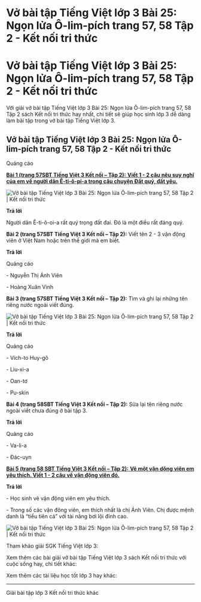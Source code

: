 # Vở bài tập Tiếng Việt lớp 3 Bài 25: Ngọn lửa Ô-lim-pích trang 57, 58 Tập 2 - Kết nối tri thức

# Vở bài tập Tiếng Việt lớp 3 Bài 25: Ngọn lửa Ô-lim-pích trang 57, 58 Tập 2 - Kết nối tri thức

Với giải vở bài tập Tiếng Việt lớp 3 Bài 25: Ngọn lửa Ô-lim-pích trang 57, 58 Tập 2 sách Kết nối tri thức hay nhất, chi tiết sẽ giúp học sinh lớp 3 dễ dàng làm bài tập trong vở bài tập Tiếng Việt lớp 3.

## Vở bài tập Tiếng Việt lớp 3 Bài 25: Ngọn lửa Ô-lim-pích trang 57, 58 Tập 2 - Kết nối tri thức

Quảng cáo

[**Bài 1 (trang 57SBT Tiếng Việt 3 Kết nối – Tập 2):** **Viết 1 - 2 câu nêu suy nghĩ của em về người dân Ê-ti-ô-pi-a trong câu chuyện Đất quý, đất yêu.**](https://vietjack.com/vbt-tieng-viet-3-kn/suy-nghi-cua-em-ve-nguoi-dan-e-ti-o-pi-a-vm.jsp)

![Vở bài tập Tiếng Việt lớp 3 Bài 25: Ngọn lửa Ô-lim-pích trang 57, 58 Tập 2 | Kết nối tri thức](https://vietjack.com/vbt-tieng-viet-3-kn/images/bai-25-ngon-lua-o-lim-pich-140507.PNG)

**Trả lời**

Người dân Ê-ti-ô-oi-a rất quý trọng đất đai. Đó là một điều rất đáng quý.

**Bài 2 (trang 57SBT Tiếng Việt 3 Kết nối – Tập 2):** Viết tên 2 - 3 vận động viên ở Việt Nam hoặc trên thế giới mà em biết.

**Trả lời**

Quảng cáo

\- Nguyễn Thị Ánh Viên

\- Hoàng Xuân Vinh

**Bài 3 (trang 57SBT Tiếng Việt 3 Kết nối – Tập 2):** Tìm và ghi lại những tên riêng nước ngoài viết đúng.

![Vở bài tập Tiếng Việt lớp 3 Bài 25: Ngọn lửa Ô-lim-pích trang 57, 58 Tập 2 | Kết nối tri thức](https://vietjack.com/vbt-tieng-viet-3-kn/images/bai-25-ngon-lua-o-lim-pich-140505.PNG)

**Trả lời**

Quảng cáo

\- Vích-to Huy-gô

\- Liu-xi-a

\- Oan-tơ

\- Pu-skin

**Bài 4 (trang 58SBT Tiếng Việt 3 Kết nối – Tập 2):** Sửa lại tên riêng nước ngoài viết chưa đúng ở bài tập 3.

**Trả lời**

Quảng cáo

\- Va-li-a

\- Đác-uyn

[**Bài 5 (trang 58 SBT Tiếng Việt 3 Kết nối – Tập 2):** **Vẽ một vận dộng viên em yêu thích. Viết 1 - 2 câu về vận động viên đó.**](https://vietjack.com/vbt-tieng-viet-3-kn/ve-mot-van-dong-vien-em-yeu-thich-viet-1-2-cau-ve-van-dong-vien-do-vm.jsp)

**Trả lời**

\- Học sinh vẽ vận động viên em yêu thích.

\- Trong số các vận đông viên, em thích nhất là chị Ánh Viên. Chị được mệnh danh là “tiểu tiên cá” với tài năng bơi lội đỉnh cao. 

![Vở bài tập Tiếng Việt lớp 3 Bài 25: Ngọn lửa Ô-lim-pích trang 57, 58 Tập 2 | Kết nối tri thức](https://vietjack.com/vbt-tieng-viet-3-kn/images/bai-25-ngon-lua-o-lim-pich-140508.PNG)

Tham khảo giải SGK Tiếng Việt lớp 3:

Xem thêm các bài giải vở bài tập Tiếng Việt lớp 3 sách Kết nối tri thức với cuộc sống hay, chi tiết khác:

Xem thêm các tài liệu học tốt lớp 3 hay khác:

* * *

Giải bài tập lớp 3 Kết nối tri thức khác
